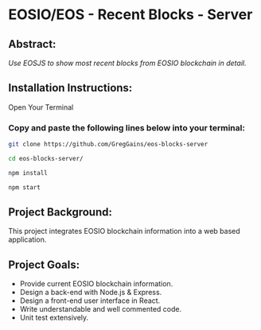 # EOSIO/EOS - Recent Blocks - Server

## **Abstract:**

_Use EOSJS to show most recent blocks from EOSIO blockchain in detail._

## **Installation Instructions:**

Open Your Terminal

### Copy and paste the following lines below into your terminal:

```bash
git clone https://github.com/GregGains/eos-blocks-server
```

```bash
cd eos-blocks-server/
```

```bash
npm install
```

```bash
npm start
```

## **Project Background:**

This project integrates EOSIO blockchain information into a web based application.

## **Project Goals:**

- Provide current EOSIO blockchain information.
- Design a back-end with Node.js & Express.
- Design a front-end user interface in React.
- Write understandable and well commented code.
- Unit test extensively.